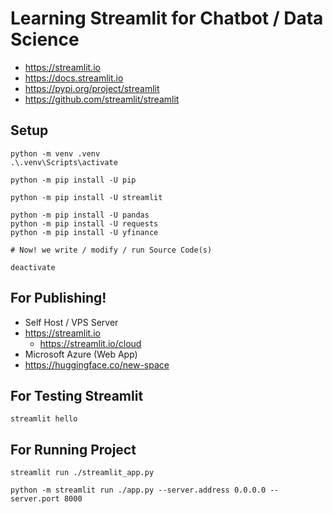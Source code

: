 # Learning Streamlit for Chatbot / Data Science

- https://streamlit.io
- https://docs.streamlit.io
- https://pypi.org/project/streamlit
- https://github.com/streamlit/streamlit

## Setup

```shell
python -m venv .venv
.\.venv\Scripts\activate

python -m pip install -U pip

python -m pip install -U streamlit

python -m pip install -U pandas
python -m pip install -U requests
python -m pip install -U yfinance

# Now! we write / modify / run Source Code(s)

deactivate
```

## For Publishing!

- Self Host / VPS Server
- https://streamlit.io
    - https://streamlit.io/cloud
- Microsoft Azure (Web App)
- https://huggingface.co/new-space

## For Testing Streamlit

```shell
streamlit hello
```

## For Running Project

```shell
streamlit run ./streamlit_app.py
```

```shell
python -m streamlit run ./app.py --server.address 0.0.0.0 --server.port 8000

```